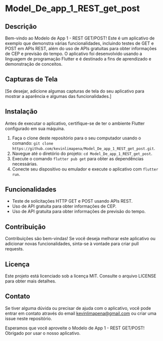 # Model_De_app_1_REST_get_post

## Descrição

Bem-vindo ao Modelo de App 1 - REST GET/POST! Este é um aplicativo de exemplo que demonstra várias funcionalidades, incluindo testes de GET e POST em APIs REST, além do uso de APIs gratuitas para obter informações de CEP e previsão do tempo. O aplicativo foi desenvolvido usando a linguagem de programação Flutter e é destinado a fins de aprendizado e demonstração de conceitos.

## Capturas de Tela

[Se desejar, adicione algumas capturas de tela do seu aplicativo para mostrar a aparência e algumas das funcionalidades.]

## Instalação

Antes de executar o aplicativo, certifique-se de ter o ambiente Flutter configurado em sua máquina.

1. Faça o clone deste repositório para o seu computador usando o comando: `git clone https://github.com/kevinlimapena/Model_De_app_1_REST_get_post.git`.
2. Navegue até o diretório do projeto: `cd Model_De_app_1_REST_get_post`.
3. Execute o comando `flutter pub get` para obter as dependências necessárias.
4. Conecte seu dispositivo ou emulador e execute o aplicativo com `flutter run`.

## Funcionalidades

- Teste de solicitações HTTP GET e POST usando APIs REST.
- Uso de API gratuita para obter informações de CEP.
- Uso de API gratuita para obter informações de previsão do tempo.

## Contribuição

Contribuições são bem-vindas! Se você deseja melhorar este aplicativo ou adicionar novas funcionalidades, sinta-se à vontade para criar pull requests. 

## Licença

Este projeto está licenciado sob a licença MIT. Consulte o arquivo LICENSE para obter mais detalhes.

## Contato

Se tiver alguma dúvida ou precisar de ajuda com o aplicativo, você pode entrar em contato através do email kevinlimapena@gmail.com ou criar uma issue neste repositório.

Esperamos que você aproveite o Modelo de App 1 - REST GET/POST! Obrigado por usar o nosso aplicativo.

